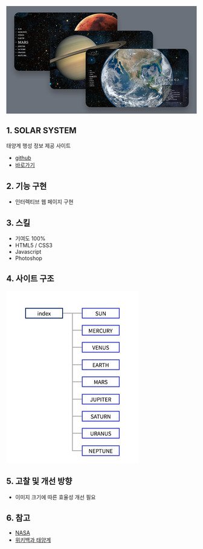 ![thum_solar_system](/portfolio/solar_system/thum_solar_system.jpg)

## 1. SOLAR SYSTEM
태양계 행성 정보 제공 사이트
* [github](https://github.com/pic22ti/pic22ti.github.io/tree/master/portfolio/solar_system)
* [바로가기](https://pic22ti.github.io/portfolio/solar_system/index.html)

## 2. 기능 구현
* 인터렉티브 웹 페이지 구현

## 3. 스킬
* 기여도 100%
* HTML5 / CSS3
* Javascript
* Photoshop

## 4. 사이트 구조
![sitemap_solar_system](/portfolio/solar_system/sitemap_solar_system.jpg)

## 5. 고찰 및 개선 방향
* 이미지 크기에 따른 효율성 개선 필요

## 6. 참고
* [NASA](https://www.nasa.gov/)
* [위키백과 태양계](https://ko.wikipedia.org/wiki/%ED%83%9C%EC%96%91%EA%B3%84)